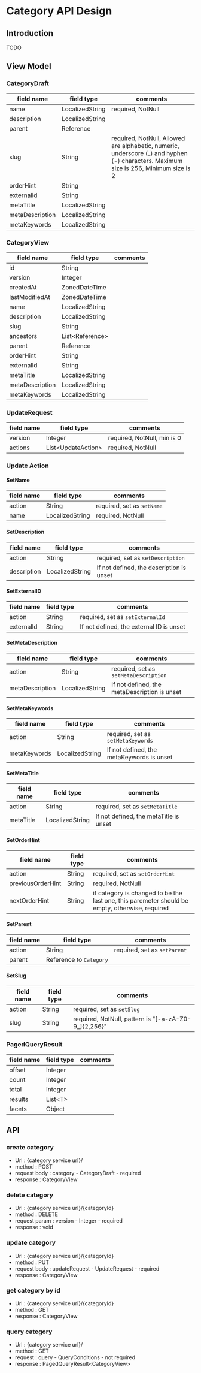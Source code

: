 # Category API Design

## Introduction

TODO

## View Model

### CategoryDraft

| field name | field type | comments |
|-|-|-|
| name | LocalizedString | required, NotNull |
| description | LocalizedString | |
| parent | Reference | |
| slug | String | required, NotNull, Allowed are alphabetic, numeric, underscore (_) and hyphen (-) characters. Maximum size is 256, Minimum size is 2 |
| orderHint | String | |
| externalId | String | |
| metaTitle | LocalizedString | |
| metaDescription | LocalizedString | |
| metaKeywords | LocalizedString | |

### CategoryView

| field name | field type | comments |
|-|-|-|
| id | String | |
| version | Integer | |
| createdAt | ZonedDateTime | |
| lastModifiedAt | ZonedDateTime | |
| name | LocalizedString | |
| description | LocalizedString | |
| slug | String | |
| ancestors | List\<Reference\> | |
| parent | Reference | |
| orderHint | String | |
| externalId | String | |
| metaTitle | LocalizedString | |
| metaDescription | LocalizedString | |
| metaKeywords | LocalizedString | |

### UpdateRequest

| field name | field type | comments |
|-|-|-|
| version | Integer | required, NotNull, min is 0 |
| actions | List\<UpdateAction\> | required, NotNull |

### Update Action

#### SetName

| field name | field type | comments |
|-|-|-|
| action | String | required, set as `setName` |
| name | LocalizedString | required, NotNull |

#### SetDescription

| field name | field type | comments |
|-|-|-|
| action | String | required, set as `setDescription` |
| description | LocalizedString | If not defined, the description is unset |

#### SetExternalID

| field name | field type | comments |
|-|-|-|
| action | String | required, set as `setExternalId` |
| externalId | String | If not defined, the external ID is unset |

#### SetMetaDescription

| field name | field type | comments |
|-|-|-|
| action | String | required, set as `setMetaDescription` |
| metaDescription | LocalizedString | If not defined, the metaDescription is unset |

#### SetMetaKeywords

| field name | field type | comments |
|-|-|-|
| action | String | required, set as `setMetaKeywords` |
| metaKeywords | LocalizedString | If not defined, the metaKeywords is unset |

#### SetMetaTitle

| field name | field type | comments |
|-|-|-|
| action | String | required, set as `setMetaTitle` |
| metaTitle | LocalizedString | If not defined, the metaTitle is unset |

#### SetOrderHint

| field name | field type | comments |
|-|-|-|
| action | String | required, set as `setOrderHint` |
| previousOrderHint | String | required, NotNull |
| nextOrderHint | String | if category is changed to be the last one, this paremeter should be empty, otherwise, required |

#### SetParent

| field name | field type | comments |
|-|-|-|
| action | String | required, set as `setParent` |
| parent | Reference to `Category` | |

#### SetSlug

| field name | field type | comments |
|-|-|-|
| action | String | required, set as `setSlug` |
| slug | String | required, NotNull, pattern is "[-a-zA-Z0-9_]{2,256}" |

### PagedQueryResult

| field name | field type | comments |
|-|-|-|
| offset | Integer | |
| count | Integer | |
| total | Integer | |
| results | List\<T\> | |
| facets | Object | |

## API

### create category

* Url : {category service url}/
* method : POST
* request body : category - CategoryDraft - required
* response : CategoryView

### delete category

* Url : {category service url}/{categoryId}
* method : DELETE
* request param : version - Integer - required
* response : void

### update category

* Url : {category service url}/{categoryId}
* method : PUT
* request body : updateRequest - UpdateRequest - required
* response : CategoryView

### get category by id

* Url : {category service url}/{categoryId}
* method : GET
* response : CategoryView

### query category

* Url : {category service url}/
* method : GET
* request : query - QueryConditions - not required
* response : PagedQueryResult\<CategoryView\>
